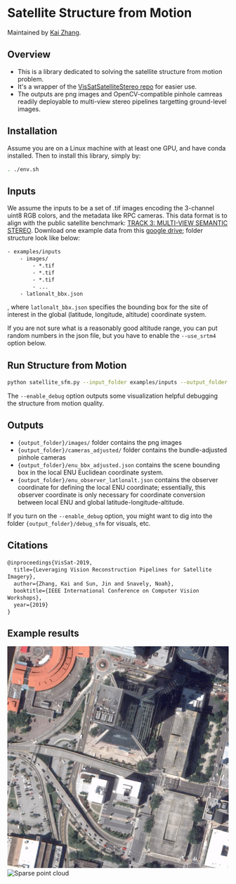 # Satellite Structure from Motion

Maintained by [Kai Zhang](https://kai-46.github.io/website/). 

## Overview
- This is a library dedicated to solving the satellite structure from motion problem.
- It's a wrapper of the [VisSatSatelliteStereo repo](https://github.com/Kai-46/VisSatSatelliteStereo) for easier use.
- The outputs are png images and OpenCV-compatible pinhole camreas readily deployable to multi-view stereo pipelines targetting ground-level images.

## Installation
Assume you are on a Linux machine with at least one GPU, and have conda installed. Then to install this library, simply by:
```bash
. ./env.sh
```

## Inputs
We assume the inputs to be a set of .tif images encoding the 3-channel uint8 RGB colors, and the metadata like RPC cameras. 
This data format is to align with the public satellite benchmark: [TRACK 3: MULTI-VIEW SEMANTIC STEREO](https://ieee-dataport.org/open-access/data-fusion-contest-2019-dfc2019).
Download one example data from this [google drive](https://drive.google.com/drive/folders/11UeurSa-dyfaRUIdUZFfNBAyd3jN7D46?usp=sharing); folder structure look like below:


```
- examples/inputs
    - images/
        - *.tif
        - *.tif
        - *.tif
        - ...
    - latlonalt_bbx.json
```
, where ```latlonalt_bbx.json``` specifies the bounding box for the site of interest in the global (latitude, longitude, altitude) coordinate system. 

If you are not sure what is a reasonably good altitude range, you can put random numbers in the json file, but you have to enable the ```--use_srtm4``` option below.  

## Run Structure from Motion
```bash
python satellite_sfm.py --input_folder examples/inputs --output_folder examples/outputs --run_sfm [--use_srtm4] [--enable_debug]
```
The ```--enable_debug``` option outputs some visualization helpful debugging the structure from motion quality.

## Outputs
- ```{output_folder}/images/``` folder contains the png images
- ```{output_folder}/cameras_adjusted/``` folder contains the bundle-adjusted pinhole cameras
- ```{output_folder}/enu_bbx_adjusted.json``` contains the scene bounding box in the local ENU Euclidean coordinate system.
- ```{output_folder}/enu_observer_latlonalt.json``` contains the observer coordinate for defining the local ENU coordinate; essentially, this observer coordinate is only necessary for coordinate conversion between local ENU and global latitude-longitude-altitude.

If you turn on the ```--enable_debug``` option, you might want to dig into the folder ```{output_folder}/debug_sfm``` for visuals, etc.

## Citations
```
@inproceedings{VisSat-2019,
  title={Leveraging Vision Reconstruction Pipelines for Satellite Imagery},
  author={Zhang, Kai and Sun, Jin and Snavely, Noah},
  booktitle={IEEE International Conference on Computer Vision Workshops},
  year={2019}
}
```

## Example results
![Input images](./readme_resources/example_data.gif)
![Sparse point cloud](./readme_resources/example_data_sfm.gif)

